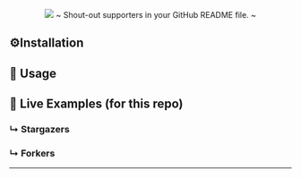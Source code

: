 <p align="center"> 
<img style="max-width:100%;" src="https://cdn.svarun.dev/gh/varunsridharan/action-repository-roster/banner.jpg"/>
~ Shout-out supporters in your GitHub README file. ~ 
</p>

## ⚙️Installation

## 🚀 Usage

## 🎉 Live Examples (for this repo)

### ↳ Stargazers
<!-- REPOSITORY_STARS:START -->
<!-- REPOSITORY_STARS:END -->

### ↳ Forkers
<!-- REPOSITORY_FORKS:START -->
<!-- REPOSITORY_FORKS:END -->

---

<!-- common-footer.mustache -->